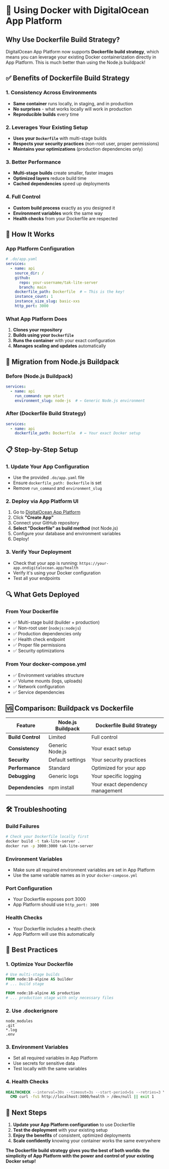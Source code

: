 # 🐳 Using Docker with DigitalOcean App Platform

## Why Use Dockerfile Build Strategy?

DigitalOcean App Platform now supports **Dockerfile build strategy**, which means you can leverage your existing Docker containerization directly in App Platform. This is much better than using the Node.js buildpack!

## ✅ Benefits of Dockerfile Build Strategy

### **1. Consistency Across Environments**
- **Same container** runs locally, in staging, and in production
- **No surprises** - what works locally will work in production
- **Reproducible builds** every time

### **2. Leverages Your Existing Setup**
- **Uses your `Dockerfile`** with multi-stage builds
- **Respects your security practices** (non-root user, proper permissions)
- **Maintains your optimizations** (production dependencies only)

### **3. Better Performance**
- **Multi-stage builds** create smaller, faster images
- **Optimized layers** reduce build time
- **Cached dependencies** speed up deployments

### **4. Full Control**
- **Custom build process** exactly as you designed it
- **Environment variables** work the same way
- **Health checks** from your Dockerfile are respected

## 🔧 How It Works

### **App Platform Configuration**
```yaml
# .do/app.yaml
services:
  - name: api
    source_dir: /
    github:
      repo: your-username/tak-lite-server
      branch: main
    dockerfile_path: Dockerfile  # ← This is the key!
    instance_count: 1
    instance_size_slug: basic-xxs
    http_port: 3000
```

### **What App Platform Does**
1. **Clones your repository**
2. **Builds using your `Dockerfile`**
3. **Runs the container** with your exact configuration
4. **Manages scaling and updates** automatically

## 🚀 Migration from Node.js Buildpack

### **Before (Node.js Buildpack)**
```yaml
services:
  - name: api
    run_command: npm start
    environment_slug: node-js  # ← Generic Node.js environment
```

### **After (Dockerfile Build Strategy)**
```yaml
services:
  - name: api
    dockerfile_path: Dockerfile  # ← Your exact Docker setup
```

## 📋 Step-by-Step Setup

### **1. Update Your App Configuration**
- Use the provided `.do/app.yaml` file
- Ensure `dockerfile_path: Dockerfile` is set
- Remove `run_command` and `environment_slug`

### **2. Deploy via App Platform UI**
1. Go to [DigitalOcean App Platform](https://cloud.digitalocean.com/apps)
2. Click **"Create App"**
3. Connect your GitHub repository
4. **Select "Dockerfile" as build method** (not Node.js)
5. Configure your database and environment variables
6. Deploy!

### **3. Verify Your Deployment**
- Check that your app is running: `https://your-app.ondigitalocean.app/health`
- Verify it's using your Docker configuration
- Test all your endpoints

## 🔍 What Gets Deployed

### **From Your Dockerfile**
- ✅ Multi-stage build (builder + production)
- ✅ Non-root user (`nodejs:nodejs`)
- ✅ Production dependencies only
- ✅ Health check endpoint
- ✅ Proper file permissions
- ✅ Security optimizations

### **From Your docker-compose.yml**
- ✅ Environment variables structure
- ✅ Volume mounts (logs, uploads)
- ✅ Network configuration
- ✅ Service dependencies

## 🆚 Comparison: Buildpack vs Dockerfile

| Feature | Node.js Buildpack | Dockerfile Build Strategy |
|---------|------------------|---------------------------|
| **Build Control** | Limited | Full control |
| **Consistency** | Generic Node.js | Your exact setup |
| **Security** | Default settings | Your security practices |
| **Performance** | Standard | Optimized for your app |
| **Debugging** | Generic logs | Your specific logging |
| **Dependencies** | npm install | Your exact dependency management |

## 🛠️ Troubleshooting

### **Build Failures**
```bash
# Check your Dockerfile locally first
docker build -t tak-lite-server .
docker run -p 3000:3000 tak-lite-server
```

### **Environment Variables**
- Make sure all required environment variables are set in App Platform
- Use the same variable names as in your `docker-compose.yml`

### **Port Configuration**
- Your Dockerfile exposes port 3000
- App Platform should use `http_port: 3000`

### **Health Checks**
- Your Dockerfile includes a health check
- App Platform will use this automatically

## 🎯 Best Practices

### **1. Optimize Your Dockerfile**
```dockerfile
# Use multi-stage builds
FROM node:18-alpine AS builder
# ... build stage

FROM node:18-alpine AS production
# ... production stage with only necessary files
```

### **2. Use .dockerignore**
```dockerignore
node_modules
.git
*.log
.env
```

### **3. Environment Variables**
- Set all required variables in App Platform
- Use secrets for sensitive data
- Test locally with the same variables

### **4. Health Checks**
```dockerfile
HEALTHCHECK --interval=30s --timeout=3s --start-period=5s --retries=3 \
  CMD curl -fsS http://localhost:3000/health > /dev/null || exit 1
```

## 🚀 Next Steps

1. **Update your App Platform configuration** to use Dockerfile
2. **Test the deployment** with your existing setup
3. **Enjoy the benefits** of consistent, optimized deployments
4. **Scale confidently** knowing your container works the same everywhere

**The Dockerfile build strategy gives you the best of both worlds: the simplicity of App Platform with the power and control of your existing Docker setup!**
